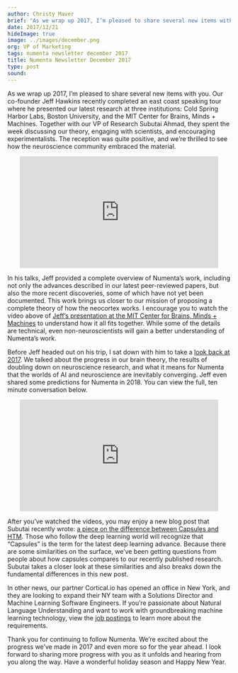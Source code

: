 ```yaml
---
author: Christy Maver
brief: "As we wrap up 2017, I’m pleased to share several new items with you.  Our co-founder Jeff Hawkins recently completed an east coast speaking tour where he presented our latest research at three institutions: Cold Spring Harbor Labs, Boston University, and the MIT Center for Brains, Minds + Machines.  Together with our VP of Research Subutai Ahmad, they spent the week discussing our theory, engaging with scientists, and encouraging experimentalists."
date: 2017/12/21
hideImage: true
image: ../images/december.png
org: VP of Marketing
tags: numenta newsletter december 2017
title: Numenta Newsletter December 2017
type: post
sound:
---
```


As we wrap up 2017, I’m pleased to share several new items with you.  Our co-founder Jeff Hawkins recently completed an east coast speaking tour where he presented our latest research at three institutions: Cold Spring Harbor Labs, Boston University, and the MIT Center for Brains, Minds + Machines.  Together with our VP of Research Subutai Ahmad, they spent the week discussing our theory, engaging with scientists, and encouraging experimentalists. The reception was quite positive, and we’re thrilled to see how the neuroscience community embraced the material.

<center><iframe width="448" height="252" src="https://www.youtube.com/embed/yVT7dO_Tf4E" frameborder="0" gesture="media" allow="encrypted-media" allowfullscreen></iframe></center>

In his talks, Jeff provided a complete overview of Numenta’s work, including not only the advances described in our latest peer-reviewed papers, but also the more recent discoveries, some of which have not yet been documented. This work brings us closer to our mission of proposing a complete theory of how the neocortex works. I encourage you to watch the video above of [Jeff’s presentation at the MIT Center for Brains, Minds + Machines](https://cbmm.mit.edu/video/have-we-missed-half-what-neocortex-does-allocentric-location-basis-perception) to understand how it all fits together.  While some of the details are technical, even non-neuroscientists will gain a better understanding of Numenta’s work.

Before Jeff headed out on his trip, I sat down with him to take a [look back at 2017](https://youtu.be/4ZbahSgMKaM).  We talked about the progress in our brain theory, the results of doubling down on neuroscience research, and what it means for Numenta that the worlds of AI and neuroscience are inevitably converging.  Jeff even shared some predictions for Numenta in 2018.  You can view the full, ten minute conversation below.

<center><iframe width="448" height="252" src="https://www.youtube.com/embed/4ZbahSgMKaM" frameborder="0" gesture="media" allow="encrypted-media" allowfullscreen></iframe></center>

After you’ve watched the videos, you may enjoy a new blog post that Subutai recently wrote: [a piece on the difference between Capsules and HTM](https://numenta.com/blog/2017/12/18/comparing-capsules-with-htm/).  Those who follow the deep learning world will recognize that “Capsules” is the term for the latest deep learning advance.  Because there are some similarities on the surface, we’ve been getting questions from people about how capsules compares to our recently published research.  Subutai takes a closer look at these similarities and also breaks down the fundamental differences in this new post.

In other news, our partner Cortical.io has opened an office in New York, and they are looking to expand their NY team with a Solutions Director and Machine Learning Software Engineers.  If you’re passionate about Natural Language Understanding and want to work with groundbreaking machine learning technology, view the [job postings](http://www.cortical.io/company/jobs/) to learn more about the requirements.

Thank you for continuing to follow Numenta.  We’re excited about the progress we’ve made in 2017 and even more so for the year ahead.  I look forward to sharing more progress with you as it unfolds and hearing from you along the way. Have a wonderful holiday season and Happy New Year.
